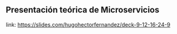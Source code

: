 ## Presentación teórica de Microservicios

link: https://slides.com/hugohectorfernandez/deck-9-12-16-24-9
